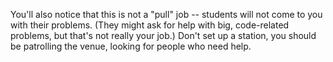 

You'll also notice that this is not a "pull" job -- students will not come to you with their problems. (They might ask
for help with big, code-related problems, but that's not really your job.) Don't set up a station, you should be
patrolling the venue, looking for people who need help.
